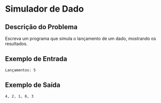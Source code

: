 # Simulador de Dado

## Descrição do Problema

Escreva um programa que simula o lançamento de um dado, mostrando os resultados.

## Exemplo de Entrada

```
Lançamentos: 5
```

## Exemplo de Saída

```
4, 2, 1, 6, 3
```
